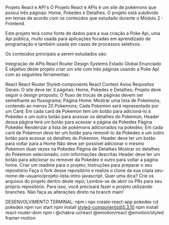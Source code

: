 Projeto React e API's
O Projeto React e APIs é um site de pokémons que possui três páginas: Home, Pokedex e Detalhes. O projeto está subdivido em temas de acordo com os conteúdos que estudado durante o Módulo 2 - Frontend.

Este projeto terá como fonte de dados para a sua criação a Poke Api, uma Api pública, muito usada para aplicações focadas em aprendizado de programação e também usada em cases de processos seletivos.

Os conteúdos principais a serem estudados são:

Integração de APIs
React Router
Design Systems
Estado Global
Enunciado
É objetivo deste projeto criar um site com três páginas usando a Poke Api com as seguintes ferramentas:

React
React Router
Styled-components
React Context
Axios
Requisitos
Gerais:
 O site deve ter 3 páginas: Home, Pokedex e Detalhes;
 Projeto deve seguir o design proposto;
 O fluxo de trocas de páginas devem ser semelhante ao fluxograma;
Página Home:
 Mostrar uma lista de Pokemons, contendo ao menos 20 Pokemons;
 Cada Pokemon será representado por um Card;
 Em cada card de Pokemon tem um botão para adicioná-lo à Pokedex e um outro botão para acessar os detalhes do Pokemon;
 Header dessa página terá um botão para acessar a página da Pokedex
Página Pokédex
 Renderizar a lista de pokémons adicionados na pokedex;
 Em cada card de Pokemon deve ter um botão para removê-lo da Pokedex e um outro botão para acessar os detalhes do Pokemon.
 Header deve ter um botão para voltar para a Home
 Não deve ser possível adicionar o mesmo Pokemon duas vezes na Pokedex
Página de Detalhes
 Mostrar os detalhes do Pokemon selecionado, com informações descritas
 Header deve ter um botão para adicionar ou remover da Pokedex e outro para voltar a página home.
 Criar um readme para o projeto;
Instruções para preparar o seu repositório
Faça o fork desse repositório e realize o clone da sua cópia seu-nome-de-usuario/projeto-lista-intro-javascript.
Quer uma dica?
Crie os arquivos do projeto dentro deste repo;
Lembre-se de abrir os PRs para seu próprio repositório.
Para isso, você precisará fazer o projeto utilizando branches. Não faça as alterações direto na branch main!

DESENVOLVIMENTO TERMINAL:
npm i
npx create-react-app pokedex
cd pokedex
npm run start
npm install styled-components@5.3.10 
npm install react-router-dom
npm i @chakra-ui/react @emotion/react @emotion/styled framer-motion

